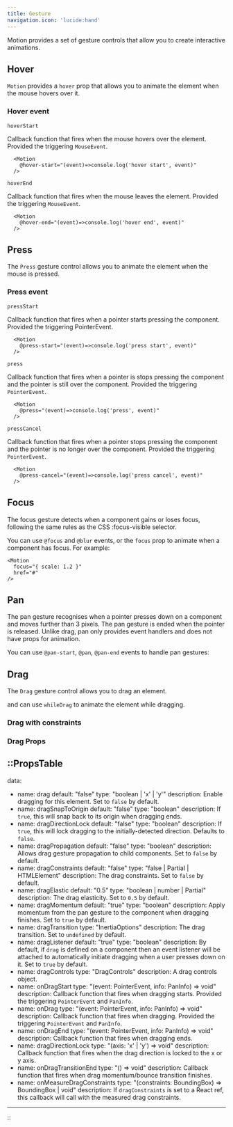 ```yaml
---
title: Gesture
navigation.icon: 'lucide:hand'
---
```


Motion provides a set of gesture controls that allow you to create interactive animations.

## Hover

`Motion` provides a `hover` prop that allows you to animate the element when the mouse hovers over it.

<ComponentPreview name="hover" />

### Hover event

`hoverStart`

Callback function that fires when the mouse hovers over the element. Provided the triggering `MouseEvent`.

```vue
  <Motion
    @hover-start="(event)=>console.log('hover start', event)"
  />
```

`hoverEnd`

Callback function that fires when the mouse leaves the element. Provided the triggering `MouseEvent`.

```vue
  <Motion
    @hover-end="(event)=>console.log('hover end', event)"
  />
```

## Press

The `Press` gesture control allows you to animate the element when the mouse is pressed.

<ComponentPreview name="press" />

### Press event

`pressStart`

 Callback function that fires when a pointer starts pressing the component. Provided the triggering PointerEvent.

```vue
  <Motion
    @press-start="(event)=>console.log('press start', event)"
  />
```

`press`

Callback function that fires when a pointer is stops pressing the component and the pointer is still over the component. Provided the triggering `PointerEvent`.

```vue
  <Motion
    @press="(event)=>console.log('press', event)"
  />
```

`pressCancel`

Callback function that fires when a pointer stops pressing the component and the pointer is no longer over the component. Provided the triggering `PointerEvent`.

```vue
  <Motion
    @press-cancel="(event)=>console.log('press cancel', event)"
  />
```

## Focus

The focus gesture detects when a  component gains or loses focus, following the same rules as the CSS :focus-visible selector.

You can use `@focus` and `@blur` events, or the `focus` prop to animate when a component has focus. For example:

```vue
<Motion
  focus="{ scale: 1.2 }"
  href="#"
/>
```

## Pan

The pan gesture recognises when a pointer presses down on a component and moves further than 3 pixels. The pan gesture is ended when the pointer is released. Unlike drag, pan only provides event handlers and does not have props for animation.

You can use `@pan-start`, `@pan`, `@pan-end` events to handle pan gestures:

<ComponentPreview name="pan" />

## Drag

The `Drag` gesture control allows you to drag an element.

<ComponentPreview name="drag" />

and can use `whileDrag` to animate the element while dragging.

<ComponentPreview name="while-drag" />

### Drag with constraints

<ComponentPreview name="drag-with-constraints" />

### Drag Props

::PropsTable
---
data:
  - name: drag
    default: "false"
    type: "boolean | 'x' | 'y'"
    description: Enable dragging for this element. Set to `false` by default.
  - name: dragSnapToOrigin
    default: "false"
    type: "boolean"
    description: If `true`, this will snap back to its origin when dragging ends.
  - name: dragDirectionLock
    default: "false"
    type: "boolean"
    description: If `true`, this will lock dragging to the initially-detected direction. Defaults to `false`.
  - name: dragPropagation
    default: "false"
    type: "boolean"
    description: Allows drag gesture propagation to child components. Set to `false` by default.
  - name: dragConstraints
    default: "false"
    type: "false | Partial<BoundingBox> | HTMLElement"
    description: The drag constraints. Set to `false` by default.
  - name: dragElastic
    default: "0.5"
    type: "boolean | number | Partial<BoundingBox>"
    description: The drag elasticity. Set to `0.5` by default.
  - name: dragMomentum
    default: "true"
    type: "boolean"
    description: Apply momentum from the pan gesture to the component when dragging finishes. Set to `true` by default.
  - name: dragTransition
    type: "InertiaOptions"
    description: The drag transition. Set to `undefined` by default.
  - name: dragListener
    default: "true"
    type: "boolean"
    description: By default, if `drag` is defined on a component then an event listener will be attached to automatically initiate dragging when a user presses down on it. Set to `true` by default.
  - name: dragControls
    type: "DragControls"
    description: A drag controls object.
  - name: onDragStart
    type: "(event: PointerEvent, info: PanInfo) => void"
    description: Callback function that fires when dragging starts. Provided the triggering `PointerEvent` and `PanInfo`.
  - name: onDrag
    type: "(event: PointerEvent, info: PanInfo) => void"
    description: Callback function that fires when dragging. Provided the triggering `PointerEvent` and `PanInfo`.
  - name: onDragEnd
    type: "(event: PointerEvent, info: PanInfo) => void"
    description: Callback function that fires when dragging ends.
  - name: dragDirectionLock
    type: "(axis: 'x' | 'y') => void"
    description: Callback function that fires when the drag direction is locked to the x or y axis.
  - name: onDragTransitionEnd
    type: "() => void"
    description: Callback function that fires when drag momentum/bounce transition finishes.
  - name: onMeasureDragConstraints
    type: "(constraints: BoundingBox) => BoundingBox | void"
    description: If `dragConstraints` is set to a React ref, this callback will call with the measured drag constraints.
---
::
